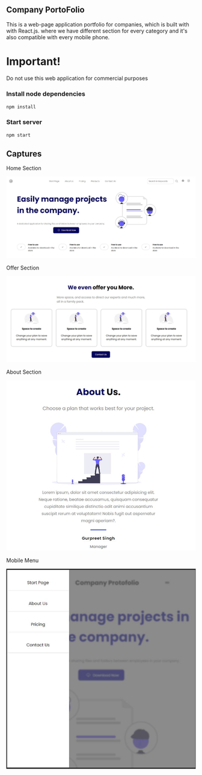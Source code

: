 ## Company PortoFolio
This is a web-page application portfolio for companies, which is built with with React.js. where we have different section for every category and it's also compatible with every mobile phone.

# Important!

Do not use this web application for commercial purposes

### Install node dependencies

```
npm install
```

### Start server

```
npm start
```

## Captures

Home Section

![Photos](src/images/fotos/Preview0.JPG)

Offer Section

![Photos](src/images/fotos/Preview1.JPG)

About Section

![Photos](src/images/fotos/Preview2.JPG)


Mobile Menu

![Photos](src/images/fotos/Preview3.JPG)
